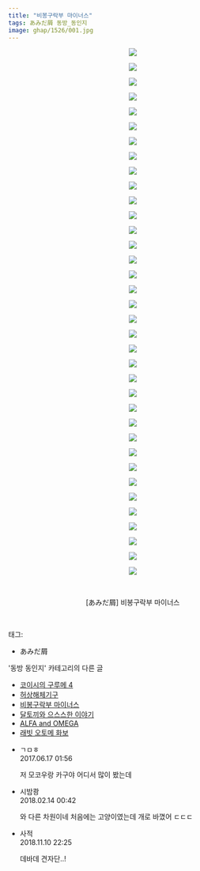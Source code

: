 ```yaml
---
title: "비봉구락부 마이너스"
tags: あみだ屑 동방_동인지
image: ghap/1526/001.jpg
---
```

<div class="article">
<p style="text-align: center; clear: none; float: none;"><img src="{{ site.nasurl }}/ghap/1526/001.jpg"/></p>
<p style="text-align: center; clear: none; float: none;"><img src="{{ site.nasurl }}/ghap/1526/002.jpg"/></p>
<p style="text-align: center; clear: none; float: none;"><img src="{{ site.nasurl }}/ghap/1526/003.jpg"/></p>
<p style="text-align: center; clear: none; float: none;"><img src="{{ site.nasurl }}/ghap/1526/004.jpg"/></p>
<p style="text-align: center; clear: none; float: none;"><img src="{{ site.nasurl }}/ghap/1526/005.jpg"/></p>
<p style="text-align: center; clear: none; float: none;"><img src="{{ site.nasurl }}/ghap/1526/006.jpg"/></p>
<p style="text-align: center; clear: none; float: none;"><img src="{{ site.nasurl }}/ghap/1526/007.jpg"/></p>
<p style="text-align: center; clear: none; float: none;"><img src="{{ site.nasurl }}/ghap/1526/008.jpg"/></p>
<p style="text-align: center; clear: none; float: none;"><img src="{{ site.nasurl }}/ghap/1526/009.jpg"/></p>
<p style="text-align: center; clear: none; float: none;"><img src="{{ site.nasurl }}/ghap/1526/010.jpg"/></p>
<p style="text-align: center; clear: none; float: none;"><img src="{{ site.nasurl }}/ghap/1526/011.jpg"/></p>
<p style="text-align: center; clear: none; float: none;"><img src="{{ site.nasurl }}/ghap/1526/012.jpg"/></p>
<p style="text-align: center; clear: none; float: none;"><img src="{{ site.nasurl }}/ghap/1526/013.jpg"/></p>
<p style="text-align: center; clear: none; float: none;"><img src="{{ site.nasurl }}/ghap/1526/014.jpg"/></p>
<p style="text-align: center; clear: none; float: none;"><img src="{{ site.nasurl }}/ghap/1526/015.jpg"/></p>
<p style="text-align: center; clear: none; float: none;"><img src="{{ site.nasurl }}/ghap/1526/016.jpg"/></p>
<p style="text-align: center; clear: none; float: none;"><img src="{{ site.nasurl }}/ghap/1526/017.jpg"/></p>
<p style="text-align: center; clear: none; float: none;"><img src="{{ site.nasurl }}/ghap/1526/018.jpg"/></p>
<p style="text-align: center; clear: none; float: none;"><img src="{{ site.nasurl }}/ghap/1526/019.jpg"/></p>
<p style="text-align: center; clear: none; float: none;"><img src="{{ site.nasurl }}/ghap/1526/020.jpg"/></p>
<p style="text-align: center; clear: none; float: none;"><img src="{{ site.nasurl }}/ghap/1526/021.jpg"/></p>
<p style="text-align: center; clear: none; float: none;"><img src="{{ site.nasurl }}/ghap/1526/022.jpg"/></p>
<p style="text-align: center; clear: none; float: none;"><img src="{{ site.nasurl }}/ghap/1526/023.jpg"/></p>
<p style="text-align: center; clear: none; float: none;"><img src="{{ site.nasurl }}/ghap/1526/024.jpg"/></p>
<p style="text-align: center; clear: none; float: none;"></p>
<p style="text-align: center; clear: none; float: none;"></p>
<p style="text-align: center; clear: none; float: none;"></p>
<p style="text-align: center; clear: none; float: none;"></p>
<p style="text-align: center; clear: none; float: none;"><img src="{{ site.nasurl }}/ghap/1526/025.jpg"/></p>
<p style="text-align: center; clear: none; float: none;"><img src="{{ site.nasurl }}/ghap/1526/026.jpg"/></p>
<p style="text-align: center; clear: none; float: none;"><img src="{{ site.nasurl }}/ghap/1526/027.jpg"/></p>
<p style="text-align: center; clear: none; float: none;"><img src="{{ site.nasurl }}/ghap/1526/028.jpg"/></p>
<p style="text-align: center; clear: none; float: none;"><img src="{{ site.nasurl }}/ghap/1526/029.jpg"/></p>
<p style="text-align: center; clear: none; float: none;"><img src="{{ site.nasurl }}/ghap/1526/030.jpg"/></p>
<p style="text-align: center; clear: none; float: none;"><img src="{{ site.nasurl }}/ghap/1526/031.jpg"/></p>
<p style="text-align: center; clear: none; float: none;"><img src="{{ site.nasurl }}/ghap/1526/032.jpg"/></p>
<p style="text-align: center; clear: none; float: none;"><img src="{{ site.nasurl }}/ghap/1526/033.jpg"/></p>
<p style="text-align: center; clear: none; float: none;"><img src="{{ site.nasurl }}/ghap/1526/034.jpg"/></p>
<p style="text-align: center; clear: none; float: none;"></p>
<p style="text-align: center; clear: none; float: none;"><img src="{{ site.nasurl }}/ghap/1526/035.jpg"/></p>
<p style="text-align: center; clear: none; float: none;"><img src="{{ site.nasurl }}/ghap/1526/036.jpg"/></p>
<p style="text-align: center; clear: none; float: none;"><br/></p>
<p style="text-align: center; clear: none; float: none;">[あみだ屑] 비봉구락부 마이너스</p>
<p><br/></p>
</div><div class="tagTrail">
<p>태그: </p>
<ul>
<li>あみだ屑</li>
</ul>
</div><div class="another">
<p>'동방 동인지' 카테고리의 다른 글</p>
<ul>
<li><a href="/2016-08-12-ghap_1528">코이시의 구루메 4</a></li>
<li><a href="/2016-08-12-ghap_1527">허상해체기구</a></li>
<li><a href="/2016-08-12-ghap_1526">비봉구락부 마이너스</a></li>
<li><a href="/2016-08-12-ghap_1525">달토끼와 으스스한 이야기</a></li>
<li><a href="/2016-08-12-ghap_1524">ALFA and OMEGA</a></li>
<li><a href="/2016-08-12-ghap_1523">래빗 오토메 화보</a></li>
</ul>
</div><div class="cb_module cb_fluid">
<div class="cb_wrt cb_profile">
<div class="comment">
<ul>
<li class="cb_thumb_off" id="comment15015382">
<div class="cb_comment_area">
<div class="cb_info_area">
<div class="cb_section">
<span class="cb_nick_name">ㄱㅁㅎ</span>
</div>
<div class="cb_section">
<span class="cb_date">2017.06.17 01:56 </span>
</div>
</div>
<div class="cb_dsc_comment">
<p class="cb_dsc">
											저 모코우랑 카구야 어디서 많이 봤는데
										</p>
</div>
</div></li>
<li class="cb_thumb_off" id="comment15199219">
<div class="cb_comment_area">
<div class="cb_info_area">
<div class="cb_section">
<span class="cb_nick_name">시밤쾅</span>
</div>
<div class="cb_section">
<span class="cb_date">2018.02.14 00:42 </span>
</div>
</div>
<div class="cb_dsc_comment">
<p class="cb_dsc">
											와 다른 차원이네 처음에는 고양이였는데 개로 바꼈어 ㄷㄷㄷ
										</p>
</div>
</div></li>
<li class="cb_thumb_off" id="comment15371192">
<div class="cb_comment_area">
<div class="cb_info_area">
<div class="cb_section">
<span class="cb_nick_name">사적</span>
</div>
<div class="cb_section">
<span class="cb_date">2018.11.10 22:25 </span>
</div>
</div>
<div class="cb_dsc_comment">
<p class="cb_dsc">
											데바데 견자단..!
										</p>
</div>
</div></li>
</ul>
</div>
</div><!-- commentList close -->
</div>
<br/>
<p id="refer"></p>
<br/>
